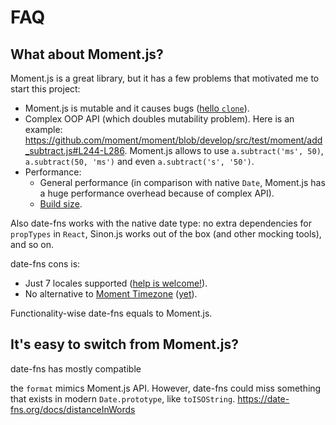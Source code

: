 # FAQ

## What about Moment.js?

Moment.js is a great library, but it has a few problems that motivated me to start this project:

- Moment.js is mutable and it causes bugs ([hello `clone`](http://momentjs.com/docs/#/parsing/moment-clone/)).
- Complex OOP API (which doubles mutability problem). Here is an example: https://github.com/moment/moment/blob/develop/src/test/moment/add_subtract.js#L244-L286. Moment.js allows to use `a.subtract('ms', 50)`, `a.subtract(50, 'ms')` and even `a.subtract('s', '50')`.
- Performance:
    - General performance (in comparison with native `Date`, Moment.js has a huge performance overhead because of complex API).
    - [Build size](https://github.com/webpack/webpack/issues/3128).

Also date-fns works with the native date type: no extra dependencies for `propTypes` in `React`, Sinon.js works out of the box (and other mocking tools), and so on.

date-fns cons is:

- Just 7 locales supported ([help is welcome!](https://date-fns.org/docs/I18n#adding-new-language)).
- No alternative to [Moment Timezone](http://momentjs.com/timezone/) ([yet](https://github.com/date-fns/date-fns/issues/180#issuecomment-264932949)).

Functionality-wise date-fns equals to Moment.js.

## It's easy to switch from Moment.js?

date-fns has mostly compatible

 the `format`  mimics Moment.js API. However, date-fns could miss something that exists in modern `Date.prototype`, like `toISOString`.  https://date-fns.org/docs/distanceInWords
